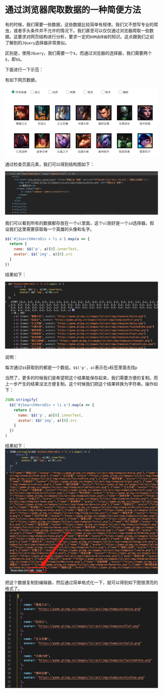 # 通过浏览器爬取数据的一种简便方法

有的时候，我们需要一些数据，这些数据比较简单有规律。我们又不想写专业的爬虫，或者手头条件并不允许的情况下。我们甚至可以仅仅通过浏览器爬取一些数据。这要求对网页结构进行分析，要求一定的`DOM选择器`的知识。这点跟我们之前了解到的`JQuery`选择器非常类似。

区别是，使用`JQuery`，我们需要一个`$`，而通过浏览器的选择器，我们需要两个`$`，即`$$`。

下面进行一下示范：

有如下网页数据，

![英雄列表](../public/tech/browser-crawler/hero_list.png)

通过检查页面元素，我们可以得到结构图如下：

![Console分析](../public/tech/browser-crawler/element_structure.png)

我们可以看到所有的数据都存放在一个`ul`里面，这个`ul`刚好是一个`id`选择器。假设我们这里需要获取每一个英雄的头像和名字。

```javascript
$$('#jSearchHeroDiv > li a').map(a => {
  return {
    name: $$('p', a)[0].innerText,
    avatar: $$('img', a)[0].src
  }
})
```

结果如下：

![结果](../public/tech/browser-crawler/result.png)

说明：

每次通过`$$`获取到的都是一个数组，`$$('p', a)`表示在`a`标签里面去找`p`

当然了，更多的时候我们是希望把这个结果能保存起来，我们需要方便的复制。而上一步产生的结果没法方便复制。这个时候我们把这个结果转换为字符串。操作如下：

```javascript
JSON.stringify(
  $$('#jSearchHeroDiv > li a').map(a => {
    return {
      name: $$('p', a)[0].innerText,
      avatar: $$('img', a)[0].src
    }
  })
)
```

结果如下：
![可复制的数据](../public/tech/browser-crawler/copy_string.png)

把这个数据复制到编辑器，然后通过简单格式化一下，就可以得到如下图很漂亮的格式了。
![格式化后的数据](../public/tech/browser-crawler/format_result.png)
